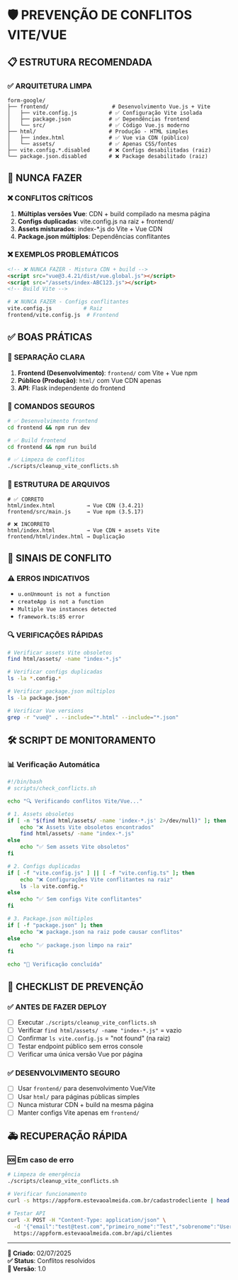 # 🛡️ PREVENÇÃO DE CONFLITOS VITE/VUE

## 📋 **ESTRUTURA RECOMENDADA**

### ✅ **ARQUITETURA LIMPA**

```
form-google/
├── frontend/                    # Desenvolvimento Vue.js + Vite
│   ├── vite.config.js          # ✅ Configuração Vite isolada
│   ├── package.json            # ✅ Dependências frontend
│   └── src/                    # ✅ Código Vue.js moderno
├── html/                       # Produção - HTML simples
│   ├── index.html              # ✅ Vue via CDN (público)
│   └── assets/                 # ✅ Apenas CSS/fontes
├── vite.config.*.disabled      # ❌ Configs desabilitadas (raiz)
└── package.json.disabled       # ❌ Package desabilitado (raiz)
```

## 🚫 **NUNCA FAZER**

### ❌ **CONFLITOS CRÍTICOS**

1. **Múltiplas versões Vue**: CDN + build compilado na mesma página
2. **Configs duplicadas**: vite.config.js na raiz + frontend/
3. **Assets misturados**: index-\*.js do Vite + Vue CDN
4. **Package.json múltiplos**: Dependências conflitantes

### ❌ **EXEMPLOS PROBLEMÁTICOS**

```html
<!-- ❌ NUNCA FAZER - Mistura CDN + build -->
<script src="vue@3.4.21/dist/vue.global.js"></script>
<script src="/assets/index-ABC123.js"></script>
<!-- Build Vite -->
```

```bash
# ❌ NUNCA FAZER - Configs conflitantes
vite.config.js          # Raiz
frontend/vite.config.js  # Frontend
```

## ✅ **BOAS PRÁTICAS**

### 🎯 **SEPARAÇÃO CLARA**

1. **Frontend (Desenvolvimento)**: `frontend/` com Vite + Vue npm
2. **Público (Produção)**: `html/` com Vue CDN apenas
3. **API**: Flask independente do frontend

### 🔧 **COMANDOS SEGUROS**

```bash
# ✅ Desenvolvimento frontend
cd frontend && npm run dev

# ✅ Build frontend
cd frontend && npm run build

# ✅ Limpeza de conflitos
./scripts/cleanup_vite_conflicts.sh
```

### 📁 **ESTRUTURA DE ARQUIVOS**

```
# ✅ CORRETO
html/index.html          → Vue CDN (3.4.21)
frontend/src/main.js     → Vue npm (3.5.17)

# ❌ INCORRETO
html/index.html          → Vue CDN + assets Vite
frontend/html/index.html → Duplicação
```

## 🚨 **SINAIS DE CONFLITO**

### ⚠️ **ERROS INDICATIVOS**

- `u.onUnmount is not a function`
- `createApp is not a function`
- `Multiple Vue instances detected`
- `framework.ts:85 error`

### 🔍 **VERIFICAÇÕES RÁPIDAS**

```bash
# Verificar assets Vite obsoletos
find html/assets/ -name "index-*.js"

# Verificar configs duplicadas
ls -la *.config.*

# Verificar package.json múltiplos
ls -la package.json*

# Verificar Vue versions
grep -r "vue@" . --include="*.html" --include="*.json"
```

## 🛠️ **SCRIPT DE MONITORAMENTO**

### 📊 **Verificação Automática**

```bash
#!/bin/bash
# scripts/check_conflicts.sh

echo "🔍 Verificando conflitos Vite/Vue..."

# 1. Assets obsoletos
if [ -n "$(find html/assets/ -name 'index-*.js' 2>/dev/null)" ]; then
    echo "❌ Assets Vite obsoletos encontrados"
    find html/assets/ -name "index-*.js"
else
    echo "✅ Sem assets Vite obsoletos"
fi

# 2. Configs duplicadas
if [ -f "vite.config.js" ] || [ -f "vite.config.ts" ]; then
    echo "❌ Configurações Vite conflitantes na raiz"
    ls -la vite.config.*
else
    echo "✅ Sem configs Vite conflitantes"
fi

# 3. Package.json múltiplos
if [ -f "package.json" ]; then
    echo "❌ package.json na raiz pode causar conflitos"
else
    echo "✅ package.json limpo na raiz"
fi

echo "🎯 Verificação concluída"
```

## 📝 **CHECKLIST DE PREVENÇÃO**

### ✅ **ANTES DE FAZER DEPLOY**

- [ ] Executar `./scripts/cleanup_vite_conflicts.sh`
- [ ] Verificar `find html/assets/ -name "index-*.js"` = vazio
- [ ] Confirmar `ls vite.config.js` = "not found" (na raiz)
- [ ] Testar endpoint público sem erros console
- [ ] Verificar uma única versão Vue por página

### ✅ **DESENVOLVIMENTO SEGURO**

- [ ] Usar `frontend/` para desenvolvimento Vue/Vite
- [ ] Usar `html/` para páginas públicas simples
- [ ] Nunca misturar CDN + build na mesma página
- [ ] Manter configs Vite apenas em `frontend/`

## 🚑 **RECUPERAÇÃO RÁPIDA**

### 🆘 **Em caso de erro**

```bash
# Limpeza de emergência
./scripts/cleanup_vite_conflicts.sh

# Verificar funcionamento
curl -s https://appform.estevaoalmeida.com.br/cadastrodecliente | head -3

# Testar API
curl -X POST -H "Content-Type: application/json" \
  -d '{"email":"test@test.com","primeiro_nome":"Test","sobrenome":"User","cpf":"123.456.789-00","tipo_pessoa":"FISICA"}' \
  https://appform.estevaoalmeida.com.br/api/clientes
```

---

**📅 Criado**: 02/07/2025  
**✅ Status**: Conflitos resolvidos  
**🔧 Versão**: 1.0
